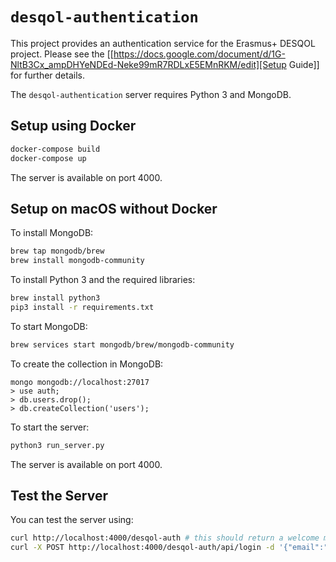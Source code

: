 # `desqol-authentication`

This project provides an authentication service for the Erasmus+ DESQOL project. Please see the [[https://docs.google.com/document/d/1G-NltB3Cx_ampDHYeNDEd-Neke99mR7RDLxE5EMnRKM/edit][Setup Guide]] for further details.

The `desqol-authentication` server requires Python 3 and MongoDB.

## Setup using Docker

```sh
docker-compose build
docker-compose up
```

The server is available on port 4000.

## Setup on macOS without Docker

To install MongoDB:

```sh
brew tap mongodb/brew
brew install mongodb-community
```

To install Python 3 and the required libraries:

```sh
brew install python3
pip3 install -r requirements.txt
```

To start MongoDB:

```sh
brew services start mongodb/brew/mongodb-community
```

To create the collection in MongoDB:

```
mongo mongodb://localhost:27017
> use auth;
> db.users.drop();
> db.createCollection('users');
````

To start the server:

```sh
python3 run_server.py
```

The server is available on port 4000.

## Test the Server

You can test the server using:

```sh
curl http://localhost:4000/desqol-auth # this should return a welcome message
curl -X POST http://localhost:4000/desqol-auth/api/login -d '{"email":"foo@bar.com", "password":"pass"}'
```
